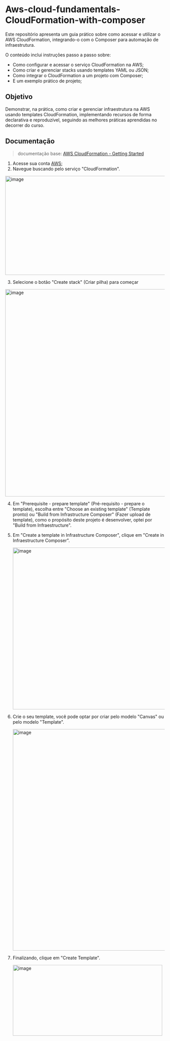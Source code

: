# Aws-cloud-fundamentals-CloudFormation-with-composer

Este repositório apresenta um guia prático sobre como acessar e utilizar o AWS CloudFormation, integrando-o com o Composer para automação de infraestrutura.

O conteúdo inclui instruções passo a passo sobre:
- Como configurar e acessar o serviço CloudFormation na AWS;
- Como criar e gerenciar stacks usando templates YAML ou JSON;
- Como integrar o CloudFormation a um projeto com Composer;
- E um exemplo prático de projeto;
  
## Objetivo
Demonstrar, na prática, como criar e gerenciar infraestrutura na AWS usando templates CloudFormation, implementando recursos de forma declarativa e reproduzível, seguindo as melhores práticas aprendidas no decorrer do curso. 

## Documentação

> documentação base:
> [AWS CloudFormation - Getting Started](https://docs.aws.amazon.com/AWSCloudFormation/latest/UserGuide/GettingStarted.html)

1. Acesse sua conta [AWS](https://aws.amazon.com/pt/free);
2. Navegue buscando pelo serviço "CloudFormation".

  <img width="1448" height="312" alt="image" src="https://github.com/user-attachments/assets/b8f86720-6411-4a92-95ab-036a69c37489" />

3. Selecione o botão "Create stack" (Criar pilha) para começar

  <img width="1639" height="653" alt="image" src="https://github.com/user-attachments/assets/0139ef09-b388-4289-822a-01e40abee007" />
  
4. Em "Prerequisite - prepare template" (Pré-requisito - prepare o template), escolha entre "Choose an existing template" (Template pronto) ou "Build from Infrastructure Composer" (Fazer upload de template), como o propósito deste projeto é desenvolver, optei por "Build from Infraestructure".
5. Em "Create a template in Infrastructure Composer", clique em "Create in Infraestructure Composer".

   <img width="1476" height="510" alt="image" src="https://github.com/user-attachments/assets/44a7136b-d965-4e6e-b185-8fed3444df8b" />

6. Crie o seu template, você pode optar por criar pelo modelo "Canvas" ou pelo modelo "Template".

   <img width="1888" height="698" alt="image" src="https://github.com/user-attachments/assets/3c3bfc1b-a27a-4b3d-b9a6-68823b8203ac" />

7. Finalizando, clique em "Create Template".

   <img width="472" height="223" alt="image" src="https://github.com/user-attachments/assets/4bedf675-81c1-4ea8-a3ea-3f976f566552" />

   
